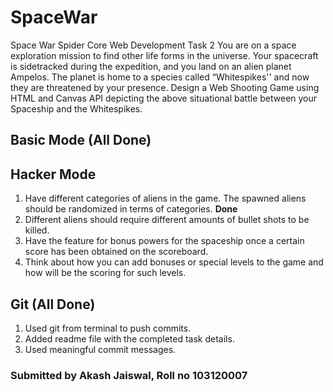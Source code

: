 # SpaceWar
Space War Spider Core Web Development Task 2
You are on a space exploration mission to find other life forms in the universe.
Your spacecraft is sidetracked during the expedition, and you land on an alien
planet Ampelos. The planet is home to a species called “Whitespikes'' and now
they are threatened by your presence. Design a Web Shooting Game using
HTML and Canvas API depicting the above situational battle between your
Spaceship and the Whitespikes.

## Basic Mode (All Done)

## Hacker Mode
1. Have different categories of aliens in the game. The spawned aliens should be randomized in terms of categories. <b>Done</b>
2. Different aliens should require different amounts of bullet shots to be killed.
3. Have the feature for bonus powers for the spaceship once a certain score
has been obtained on the scoreboard.
4. Think about how you can add bonuses or special levels to the game and how will be the scoring for such levels.
## Git (All Done)
1. Used git from terminal to push commits.
2. Added readme file with the completed task details.
3. Used meaningful commit messages. 

### Submitted by Akash Jaiswal, Roll no 103120007
